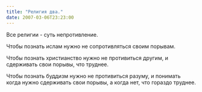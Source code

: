```yaml
---
title: "Религия два."
date: 2007-03-06T23:23:00
---
```


Все религии - суть непротивление.

Чтобы познать ислам нужно не сопротивляться своим порывам.

Чтобы познать христианство нужно не противиться другим, и сдерживать свои порывы, что труднее.

Чтобы познать буддизм нужно не противиться разуму, и понимать когда нужно сдерживать свои порывы, а когда нет, что гораздо труднее.
